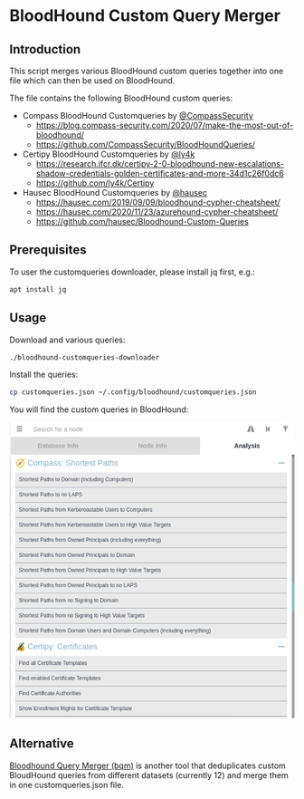 # BloodHound Custom Query Merger

## Introduction

This script merges various BloodHound custom queries together into one file
which can then be used on BloodHound.

The file contains the following BloodHound custom queries:

- Compass BloodHound Customqueries by [@CompassSecurity](https://github.com/CompassSecurity)
  - https://blog.compass-security.com/2020/07/make-the-most-out-of-bloodhound/
  - https://github.com/CompassSecurity/BloodHoundQueries/
- Certipy BloodHound Customqueries by [@ly4k](https://github.com/ly4k)
  - https://research.ifcr.dk/certipy-2-0-bloodhound-new-escalations-shadow-credentials-golden-certificates-and-more-34d1c26f0dc6
  - https://github.com/ly4k/Certipy
- Hausec BloodHound Customqueries by [@hausec](https://github.com/hausec)
  - https://hausec.com/2019/09/09/bloodhound-cypher-cheatsheet/
  - https://hausec.com/2020/11/23/azurehound-cypher-cheatsheet/
  - https://github.com/hausec/Bloodhound-Custom-Queries

## Prerequisites
To user the customqueries downloader, please install jq first, e.g.:   
```bash
apt install jq
```

## Usage

Download and various queries:
```bash
./bloodhound-customqueries-downloader
```

Install the queries:
```bash
cp customqueries.json ~/.config/bloodhound/customqueries.json
```

You will find the custom queries in BloodHound:

![Merged BloodHound Custom Queries](bloodhound_queries.png)

## Alternative

[Bloodhound Query Merger (bqm)](https://github.com/Acceis/bqm) is another tool that deduplicates custom BloudHound queries from different datasets (currently 12) and merge them in one customqueries.json file.
